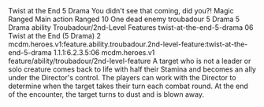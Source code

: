 <ability>
  <name>Twist at the End</name>
  <cost>5 Drama</cost>
  <flavor>You didn&apos;t see that coming, did you?!</flavor>
  <keywords>
    <keyword>Magic</keyword>
    <keyword>Ranged</keyword>
  </keywords>
  <type>Main action</type>
  <distance>Ranged 10</distance>
  <target>One dead enemy</target>
  <metadata>
    <class>troubadour</class>
    <cost>5 Drama</cost>
    <cost_amount>5</cost_amount>
    <cost_resource>Drama</cost_resource>
    <feature_type>ability</feature_type>
    <file_dpath>Troubadour/2nd-Level Features</file_dpath>
    <item_id>twist-at-the-end-5-drama</item_id>
    <item_index>06</item_index>
    <item_name>Twist at the End (5 Drama)</item_name>
    <level>2</level>
    <scc>mcdm.heroes.v1:feature.ability.troubadour.2nd-level-feature:twist-at-the-end-5-drama</scc>
    <scdc>1.1.1:6.2.3.5:06</scdc>
    <source>mcdm.heroes.v1</source>
    <type>feature/ability/troubadour/2nd-level-feature</type>
  </metadata>
  <effects>
    <effect type="mundane">A target who is not a leader or solo creature comes back to life with half their Stamina and becomes an ally under the Director&apos;s control. The players can work with the Director to determine when the target takes their turn each combat round. At the end of the encounter, the target turns to dust and is blown away.</effect>
  </effects>
</ability>
